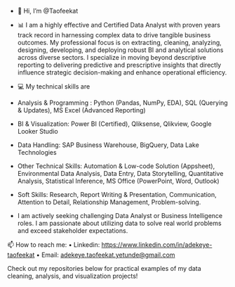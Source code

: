 - 👋 Hi, I’m @Taofeekat
- 📊 I am a highly effective and Certified Data Analyst with proven years track record in harnessing complex data to drive tangible business outcomes. My professional focus is on extracting, cleaning, analyzing, designing, developing, and deploying robust BI and analytical solutions across diverse sectors.
I specialize in moving beyond descriptive reporting to delivering predictive and prescriptive insights that directly influence strategic decision-making and enhance operational efficiency.

- 💻 My technical skills are
-  Analysis & Programming : Python (Pandas, NumPy, EDA), SQL (Querying & Updates), MS Excel (Advanced Reporting)
- BI & Visualization: Power BI (Certified), Qliksense, Qlikview, Google Looker Studio
- Data Handling: SAP Business Warehouse, BigQuery, Data Lake Technologies
- Other Technical Skills: Automation & Low-code Solution (Appsheet), Environmental Data Analysis, Data Entry, Data Storytelling, Quantitative Analysis, Statistical Inference, MS Office (PowerPoint, Word, Outlook)
- Soft Skills: Research, Report Writing & Presentation, Communication, Attention to Detail, Relationship Management, Problem-solving.

- I am actively seeking challenging Data Analyst or Business Intelligence roles. I am passionate about utilizing data to solve real world problems and exceed stakeholder expectations.

📫 How to reach me:
• Linkedin: https://www.linkedin.com/in/adekeye-taofeekat
• Email: adekeye.taofeekat.yetunde@gmail.com

Check out my repositories below for practical examples of my data cleaning, analysis, and visualization projects!
<!---
Taofeekat/Taofeekat is a ✨ special ✨ repository because its `README.md` (this file) appears on your GitHub profile.
You can click the Preview link to take a look at your changes.
--->
